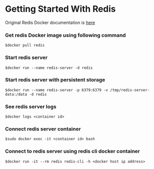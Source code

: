 # Getting Started With Redis


Original Redis Docker documentation is [here](https://hub.docker.com/_/redis/)


### Get redis Docker image using following command 
`$docker pull redis`

### Start redis server
`$docker run --name redis-server -d redis`

### Start redis server with persistent storage
`$docker run --name redis-server -p 6379:6379 -v /tmp/redis-server-data:/data -d redis`

### See redis server logs 
`$docker logs <container id>`

### Connect redis server container
`$sudo docker exec -it <container id> bash`

### Connect to redis server using redis cli docker container
`$docker run -it --rm redis redis-cli -h <docker host ip address>`

